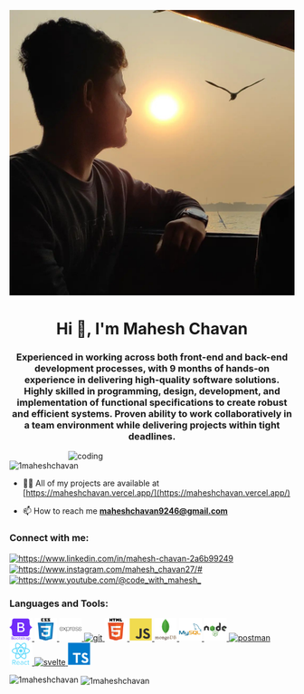 ![logo](https://github.com/1maheshchavan/1maheshchavan/blob/main/IMG-20241025-WA0028.jpg)
<h1 align="center">Hi 👋, I'm Mahesh Chavan</h1>
<h3 align="center">Experienced in working across both front-end and back-end development processes, with 9 months of hands-on experience in delivering high-quality software solutions. Highly skilled in programming, design, development, and implementation of functional specifications to create robust and efficient systems. Proven ability to work collaboratively in a team environment while delivering projects within tight deadlines.</h3>

<img align="right" alt="coding" width="400" src="https://encrypted-tbn0.gstatic.com/images?q=tbn:ANd9GcS7txijfhsmYWIgzwFmVvOmuPHav6wpYNRrhw&s">

<p align="left"> <img src="https://komarev.com/ghpvc/?username=1maheshchavan&label=Profile%20views&color=0e75b6&style=flat" alt="1maheshchavan" /> </p>

- 👨‍💻 All of my projects are available at [https://maheshchavan.vercel.app/](https://maheshchavan.vercel.app/)

- 📫 How to reach me **maheshchavan9246@gmail.com**

<h3 align="left">Connect with me:</h3>
<p align="left">
<a href="https://linkedin.com/in/https://www.linkedin.com/in/mahesh-chavan-2a6b99249" target="blank"><img align="center" src="https://raw.githubusercontent.com/rahuldkjain/github-profile-readme-generator/master/src/images/icons/Social/linked-in-alt.svg" alt="https://www.linkedin.com/in/mahesh-chavan-2a6b99249" height="30" width="40" /></a>
<a href="https://instagram.com/https://www.instagram.com/mahesh_chavan27/#" target="blank"><img align="center" src="https://raw.githubusercontent.com/rahuldkjain/github-profile-readme-generator/master/src/images/icons/Social/instagram.svg" alt="https://www.instagram.com/mahesh_chavan27/#" height="30" width="40" /></a>
<a href="https://www.youtube.com/c/https://www.youtube.com/@code_with_mahesh_" target="blank"><img align="center" src="https://raw.githubusercontent.com/rahuldkjain/github-profile-readme-generator/master/src/images/icons/Social/youtube.svg" alt="https://www.youtube.com/@code_with_mahesh_" height="30" width="40" /></a>
</p>

<h3 align="left">Languages and Tools:</h3>
<p align="left"> <a href="https://getbootstrap.com" target="_blank" rel="noreferrer"> <img src="https://raw.githubusercontent.com/devicons/devicon/master/icons/bootstrap/bootstrap-plain-wordmark.svg" alt="bootstrap" width="40" height="40"/> </a> <a href="https://www.w3schools.com/css/" target="_blank" rel="noreferrer"> <img src="https://raw.githubusercontent.com/devicons/devicon/master/icons/css3/css3-original-wordmark.svg" alt="css3" width="40" height="40"/> </a> <a href="https://expressjs.com" target="_blank" rel="noreferrer"> <img src="https://raw.githubusercontent.com/devicons/devicon/master/icons/express/express-original-wordmark.svg" alt="express" width="40" height="40"/> </a> <a href="https://git-scm.com/" target="_blank" rel="noreferrer"> <img src="https://www.vectorlogo.zone/logos/git-scm/git-scm-icon.svg" alt="git" width="40" height="40"/> </a> <a href="https://www.w3.org/html/" target="_blank" rel="noreferrer"> <img src="https://raw.githubusercontent.com/devicons/devicon/master/icons/html5/html5-original-wordmark.svg" alt="html5" width="40" height="40"/> </a> <a href="https://developer.mozilla.org/en-US/docs/Web/JavaScript" target="_blank" rel="noreferrer"> <img src="https://raw.githubusercontent.com/devicons/devicon/master/icons/javascript/javascript-original.svg" alt="javascript" width="40" height="40"/> </a> <a href="https://www.mongodb.com/" target="_blank" rel="noreferrer"> <img src="https://raw.githubusercontent.com/devicons/devicon/master/icons/mongodb/mongodb-original-wordmark.svg" alt="mongodb" width="40" height="40"/> </a> <a href="https://www.mysql.com/" target="_blank" rel="noreferrer"> <img src="https://raw.githubusercontent.com/devicons/devicon/master/icons/mysql/mysql-original-wordmark.svg" alt="mysql" width="40" height="40"/> </a> <a href="https://nodejs.org" target="_blank" rel="noreferrer"> <img src="https://raw.githubusercontent.com/devicons/devicon/master/icons/nodejs/nodejs-original-wordmark.svg" alt="nodejs" width="40" height="40"/> </a> <a href="https://postman.com" target="_blank" rel="noreferrer"> <img src="https://www.vectorlogo.zone/logos/getpostman/getpostman-icon.svg" alt="postman" width="40" height="40"/> </a> <a href="https://reactjs.org/" target="_blank" rel="noreferrer"> <img src="https://raw.githubusercontent.com/devicons/devicon/master/icons/react/react-original-wordmark.svg" alt="react" width="40" height="40"/> </a> <a href="https://svelte.dev" target="_blank" rel="noreferrer"> <img src="https://upload.wikimedia.org/wikipedia/commons/1/1b/Svelte_Logo.svg" alt="svelte" width="40" height="40"/> </a> <a href="https://www.typescriptlang.org/" target="_blank" rel="noreferrer"> <img src="https://raw.githubusercontent.com/devicons/devicon/master/icons/typescript/typescript-original.svg" alt="typescript" width="40" height="40"/> </a> </p>

<p><img align="left" src="https://github-readme-stats.vercel.app/api/top-langs?username=1maheshchavan&show_icons=true&locale=en&layout=compact" alt="1maheshchavan" /></p>

<p>&nbsp;<img align="center" src="https://github-readme-stats.vercel.app/api?username=1maheshchavan&show_icons=true&locale=en" alt="1maheshchavan" /></p>
